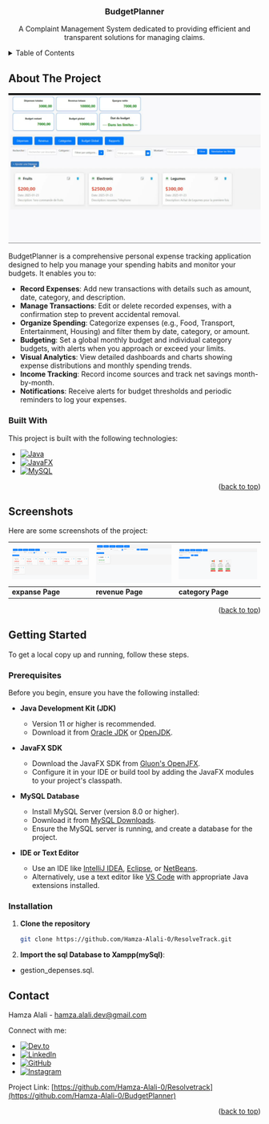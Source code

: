 <a id="readme-top"></a>

<!-- PROJECT LOGO -->
<br />
<div align="center">
 

  <h3 align="center">BudgetPlanner</h3>

  <p align="center">
    A Complaint Management System dedicated to providing efficient and transparent solutions for managing claims.
  </p>
</div>

<!-- TABLE OF CONTENTS -->
<details>
  <summary>Table of Contents</summary>
  <ol>
    <li>
      <a href="#about-the-project">About The Project</a>
      <ul>
        <li><a href="#built-with">Built With</a></li>
      </ul>
    </li>
    <li><a href="#screenshots">Screenshots</a></li>
    <li>
      <a href="#getting-started">Getting Started</a>
      <ul>
        <li><a href="#prerequisites">Prerequisites</a></li>
        <li><a href="#installation">Installation</a></li>
      </ul>
    </li>
    <li><a href="#contact">Contact</a></li>
  </ol>
</details>

<!-- ABOUT THE PROJECT -->
## About The Project

<a href="https://github.com/Hamza-Alali-0/BudgetPlanner">
    <img src="Assets/home.PNG" alt="Home Page" width="600">
</a>

BudgetPlanner is a comprehensive personal expense tracking application designed to help you manage your spending habits and monitor your budgets. It enables you to:

- **Record Expenses**: Add new transactions with details such as amount, date, category, and description.
- **Manage Transactions**: Edit or delete recorded expenses, with a confirmation step to prevent accidental removal.
- **Organize Spending**: Categorize expenses (e.g., Food, Transport, Entertainment, Housing) and filter them by date, category, or amount.
- **Budgeting**: Set a global monthly budget and individual category budgets, with alerts when you approach or exceed your limits.
- **Visual Analytics**: View detailed dashboards and charts showing expense distributions and monthly spending trends.
- **Income Tracking**: Record income sources and track net savings month-by-month.
- **Notifications**: Receive alerts for budget thresholds and periodic reminders to log your expenses.

### Built With

This project is built with the following technologies:
* [![Java][Java.com]][Java-url]
* [![JavaFX][JavaFX.com]][JavaFX-url]
* [![MySQL][MySQL.com]][MySQL-url]

<!-- Reference-style links for images -->
[Java.com]: https://img.shields.io/badge/Java-007396?style=for-the-badge&logo=java&logoColor=white
[Java-url]: https://www.java.com/
[JavaFX.com]: https://img.shields.io/badge/JavaFX-E24100?style=for-the-badge&logo=java&logoColor=white
[JavaFX-url]: https://openjfx.io/
[MySQL.com]: https://img.shields.io/badge/MySQL-4479A1?style=for-the-badge&logo=mysql&logoColor=white
[MySQL-url]: https://www.mysql.com/


<p align="right">(<a href="#readme-top">back to top</a>)</p>

<!-- SCREENSHOTS -->
## Screenshots

Here are some screenshots of the project:

| ![expanse Page][expanse-screenshot] | ![revenue Page][revenue-screenshot] | ![category Page][category-screenshot] |
|-------------------------------|----------------------------------|----------------------------------|
| **expanse Page**                 | **revenue Page**                  | **category Page**                  |

<!-- Reference-style links for images -->
[expanse-screenshot]: Assets/expanse.PNG
[revenue-screenshot]: Assets/revenue.PNG
[category-screenshot]: Assets/category.PNG

<p align="right">(<a href="#readme-top">back to top</a>)</p>


<!-- GETTING STARTED -->
## Getting Started

To get a local copy up and running, follow these steps.

### Prerequisites

Before you begin, ensure you have the following installed:

- **Java Development Kit (JDK)**  
  - Version 11 or higher is recommended.  
  - Download it from [Oracle JDK](https://www.oracle.com/java/technologies/javase-jdk11-downloads.html) or [OpenJDK](https://openjdk.org/projects/jdk/11/).

- **JavaFX SDK**  
  - Download the JavaFX SDK from [Gluon's OpenJFX](https://gluonhq.com/products/javafx/).  
  - Configure it in your IDE or build tool by adding the JavaFX modules to your project's classpath.

- **MySQL Database**  
  - Install MySQL Server (version 8.0 or higher).  
  - Download it from [MySQL Downloads](https://dev.mysql.com/downloads/mysql/).  
  - Ensure the MySQL server is running, and create a database for the project.

- **IDE or Text Editor**  
  - Use an IDE like [IntelliJ IDEA](https://www.jetbrains.com/idea/), [Eclipse](https://www.eclipse.org/), or [NetBeans](https://netbeans.apache.org/).  
  - Alternatively, use a text editor like [VS Code](https://code.visualstudio.com/) with appropriate Java extensions installed.



### Installation

1. **Clone the repository**
   ```sh
   git clone https://github.com/Hamza-Alali-0/ResolveTrack.git

2. **Import the sql Database to Xampp(mySql)**:
  - gestion_depenses.sql.


<a id="contact"></a>
## Contact

Hamza Alali - [hamza.alali.dev@gmail.com](mailto:hamza.alali.dev@gmail.com)


Connect with me:
- <a href="https://dev.to/@hamzaalali0" target="_blank"><img src="https://img.shields.io/badge/dev.to-0A0A0A?style=for-the-badge&logo=dev.to&logoColor=white" alt="Dev.to"></a>
- <a href="https://www.linkedin.com/in/hamza--alali" target="_blank"><img src="https://img.shields.io/badge/LinkedIn-0077B5?style=for-the-badge&logo=linkedin&logoColor=white" alt="LinkedIn"></a>
- <a href="https://github.com/hamza-alali-0" target="_blank"><img src="https://img.shields.io/badge/GitHub-100000?style=for-the-badge&logo=github&logoColor=white" alt="GitHub"></a>
- <a href="https://www.instagram.com/alalihamza.0/" target="_blank"><img src="https://img.shields.io/badge/Instagram-E4405F?style=for-the-badge&logo=instagram&logoColor=white" alt="Instagram"></a>

Project Link: [https://github.com/Hamza-Alali-0/Resolvetrack](https://github.com/Hamza-Alali-0/BudgetPlanner)

<p align="right">(<a href="#readme-top">back to top</a>)</p>
   
